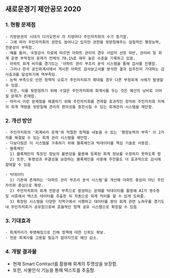 ## 새로운경기 제안공모 2020

### 1. 현황 문제점
    - 지방분권의 시대가 다가오면서 각 지방마다 주민자치회의 수가 증가함.
    - 그에 따라 주민자치회의 권한도 늘어나고 있지만 권한을 뒷받침해주는 실질적인 행정능력, 전문성이 부족함.
    - 예를 들어, 국정감사 자료에 따르면 아파트 관리의 경우 사업자 선정 위반, 관리비 등 회계 운영 부적정의 문제가 전체의 70.1%로 매우 높은 수준을 기록하고 있음.
    - 아파트 회게 비리를 경기도는 '아파트 관리 부조리 분석 시스템을 통해 감사를 진행함.
    - 그러나 한국 공인회계사에서 게시한 아파트 감사보고서를 분석한 결과 입주민이 기대하는 감사효과를 달성하기에 역부족임.
    - 능력 부족으로 인한 정책적 오류가 주민자치회가 확대될 경우 다른 부정회계 사례가 발생할 수 있음.
    - 또한, 이를 뒷받침하기 위해 수많은 주민자치회에 회계사를 두는 것은 예산의 낭비로 이어질 문제가 존재함.
    - 따라서 이런 문제점을 해결하기 위해 주민자치회를 견제할 효과적인 장치와 주민자치회 자체의 회계 역량을 뒷받침해 관리의 편의성을 증진시킬 수 있는 회계관리 시스템을 제안함.

### 2. 개선 방안
    - 주민자치회의 '회계비리 문제'와 적절한 정책을 내놓을 수 있는 '행정능력의 부족' 이 2가지를 해결할 수 있는 회계 관리 시스템을 제안함.
    - 다보다팀은 이 시스템을 구축하기 위해 블록체인과 빅데이터를 핵심 기술로 사용함.
    - 블록체인
      1) 블록체인의 특징인 정보의 불변성을 활용해 등록된 회계 정보를 수정하지 못하도록 함
      2) 또한, 투명성과 무결성을 보장하는 블록체인을 사용해 주민들도 더 효과적으로 감시에 참여할 수 있음
      
    - 빅데이터
      1) 기존에 존재하는 '아파트 관리 부조리 분석 시스템'을 개선해 아파트 중심이 아닌 주민자치회 중심으로 확장.
      2) 주민자치회의 회계 전문성 부족으로 발생하는 문제를 빅데이터를 활용해 AI가 영수증 및 서류에서 텍스트 데이터를 추출한 뒤 자동으로 회계 처리를 할 수 있게 도와줌.
      3) 확장된 시스템을 다양한 지역구에서 시행하고 데이터를 쌓아 회계 관련 노하우를 경기도 내 주민자치회가 공유함으로써 효율적인 정책 공유 시스템으로 확장할 수 있음

### 3. 기대효과
    - 회계처리가 투명해짐으로 인해 정책에 대한 신뢰도 확보.
    - 전문 회계사를 고용할 필요가 없어지므로 예산 감소.

### 4. 개발 결과물
- 현재 Smart Contract를 활용해 회계의 투명성을 보장함.
- 또한, 사물인식 기능을 통해 텍스트를 추출함.
